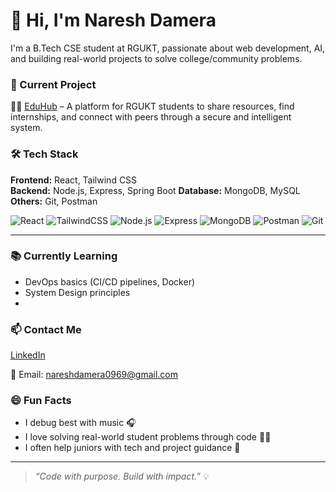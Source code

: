 # 👋 Hi, I'm Naresh Damera

I'm a B.Tech CSE student at RGUKT, passionate about web development, AI, and building real-world projects to solve college/community problems.

### 🚀 Current Project
🧑‍🎓 [EduHub](https://github.com/nareshdamera/eduhub) – A platform for RGUKT students to share resources, find internships, and connect with peers through a secure and intelligent system.

### 🛠️ Tech Stack

**Frontend:** React, Tailwind CSS  
**Backend:** Node.js, Express, Spring Boot 
**Database:** MongoDB, MySQL
**Others:** Git, Postman

![React](https://img.shields.io/badge/-React-61DAFB?style=flat&logo=react)
![TailwindCSS](https://img.shields.io/badge/-TailwindCSS-06B6D4?style=flat&logo=tailwindcss)
![Node.js](https://img.shields.io/badge/-Node.js-339933?style=flat&logo=node.js)
![Express](https://img.shields.io/badge/-Express-black?style=flat&logo=express)
![MongoDB](https://img.shields.io/badge/-MongoDB-47A248?style=flat&logo=mongodb)
![Postman](https://img.shields.io/badge/-Postman-FF6C37?style=flat&logo=postman)
![Git](https://img.shields.io/badge/-Git-F05032?style=flat&logo=git)

---

### 📚 Currently Learning

- DevOps basics (CI/CD pipelines, Docker)
- System Design principles
- 
### 📫 Contact Me

[LinkedIn](https://www.linkedin.com/in/naresh-damera-b993b7284/) 

📧 Email: nareshdamera0969@gmail.com 

### 😄 Fun Facts

- I debug best with music 🎧  
- I love solving real-world student problems through code 👨‍💻  
- I often help juniors with tech and project guidance 🤝

---

> *“Code with purpose. Build with impact.”* 💡
